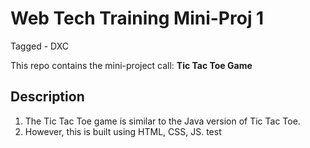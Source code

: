 # Web Tech Training Mini-Proj 1

Tagged - DXC 

This repo contains the mini-project call: **Tic Tac Toe Game**

## Description

1. The Tic Tac Toe game is similar to the Java version of Tic Tac Toe.
2. However, this is built using HTML, CSS, JS.
test
